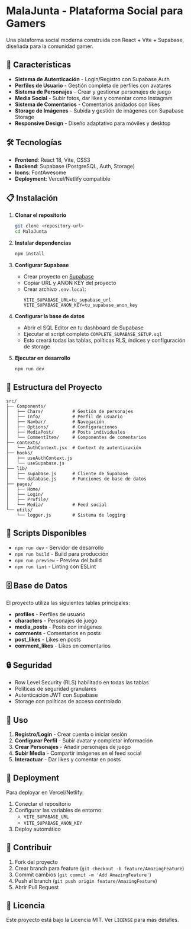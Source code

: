 # MalaJunta - Plataforma Social para Gamers

Una plataforma social moderna construida con React + Vite + Supabase, diseñada para la comunidad gamer.

## 🚀 Características

- **Sistema de Autenticación** - Login/Registro con Supabase Auth
- **Perfiles de Usuario** - Gestión completa de perfiles con avatares
- **Sistema de Personajes** - Crear y gestionar personajes de juego
- **Media Social** - Subir fotos, dar likes y comentar como Instagram
- **Sistema de Comentarios** - Comentarios anidados con likes
- **Storage de Imágenes** - Subida y gestión de imágenes con Supabase Storage
- **Responsive Design** - Diseño adaptativo para móviles y desktop

## 🛠️ Tecnologías

- **Frontend**: React 18, Vite, CSS3
- **Backend**: Supabase (PostgreSQL, Auth, Storage)
- **Icons**: FontAwesome
- **Deployment**: Vercel/Netlify compatible

## 📋 Instalación

1. **Clonar el repositorio**
   ```bash
   git clone <repository-url>
   cd MalaJunta
   ```

2. **Instalar dependencias**
   ```bash
   npm install
   ```

3. **Configurar Supabase**
   - Crear proyecto en [Supabase](https://supabase.com)
   - Copiar URL y ANON KEY del proyecto
   - Crear archivo `.env.local`:
     ```
     VITE_SUPABASE_URL=tu_supabase_url
     VITE_SUPABASE_ANON_KEY=tu_supabase_anon_key
     ```

4. **Configurar la base de datos**
   - Abrir el SQL Editor en tu dashboard de Supabase
   - Ejecutar el script completo `COMPLETE_SUPABASE_SETUP.sql`
   - Esto creará todas las tablas, políticas RLS, índices y configuración de storage

5. **Ejecutar en desarrollo**
   ```bash
   npm run dev
   ```

## 📁 Estructura del Proyecto

```
src/
├── Components/
│   ├── Chars/           # Gestión de personajes
│   ├── Info/            # Perfil de usuario
│   ├── Navbar/          # Navegación
│   ├── Options/         # Configuraciones
│   ├── MediaPost/       # Posts individuales
│   └── CommentItem/     # Componentes de comentarios
├── contexts/
│   └── AuthContext.jsx  # Context de autenticación
├── hooks/
│   ├── useAuthContext.js
│   └── useSupabase.js
├── lib/
│   ├── supabase.js      # Cliente de Supabase
│   └── database.js      # Funciones de base de datos
├── pages/
│   ├── Home/
│   ├── Login/
│   ├── Profile/
│   └── Media/           # Feed social
└── utils/
    └── logger.js        # Sistema de logging
```

## 🔧 Scripts Disponibles

- `npm run dev` - Servidor de desarrollo
- `npm run build` - Build para producción
- `npm run preview` - Preview del build
- `npm run lint` - Linting con ESLint

## 🗄️ Base de Datos

El proyecto utiliza las siguientes tablas principales:

- **profiles** - Perfiles de usuario
- **characters** - Personajes de juego
- **media_posts** - Posts con imágenes
- **comments** - Comentarios en posts
- **post_likes** - Likes en posts
- **comment_likes** - Likes en comentarios

## 🔒 Seguridad

- Row Level Security (RLS) habilitado en todas las tablas
- Políticas de seguridad granulares
- Autenticación JWT con Supabase
- Storage con políticas de acceso controlado

## 🎯 Uso

1. **Registro/Login** - Crear cuenta o iniciar sesión
2. **Configurar Perfil** - Subir avatar y completar información
3. **Crear Personajes** - Añadir personajes de juego
4. **Subir Media** - Compartir imágenes en el feed social
5. **Interactuar** - Dar likes y comentar en posts

## 🚀 Deployment

Para deployar en Vercel/Netlify:

1. Conectar el repositorio
2. Configurar las variables de entorno:
   - `VITE_SUPABASE_URL`
   - `VITE_SUPABASE_ANON_KEY`
3. Deploy automático

## 🤝 Contribuir

1. Fork del proyecto
2. Crear branch para feature (`git checkout -b feature/AmazingFeature`)
3. Commit cambios (`git commit -m 'Add AmazingFeature'`)
4. Push al branch (`git push origin feature/AmazingFeature`)
5. Abrir Pull Request

## 📝 Licencia

Este proyecto está bajo la Licencia MIT. Ver `LICENSE` para más detalles.
